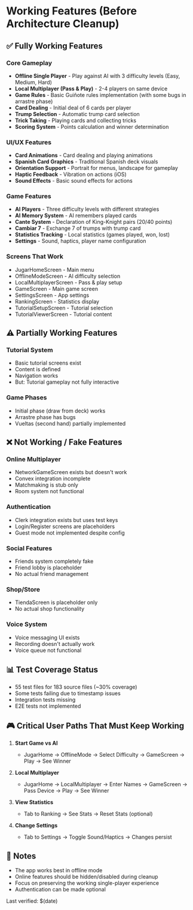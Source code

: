 # Working Features (Before Architecture Cleanup)

## ✅ Fully Working Features

### Core Gameplay
- **Offline Single Player** - Play against AI with 3 difficulty levels (Easy, Medium, Hard)
- **Local Multiplayer (Pass & Play)** - 2-4 players on same device
- **Game Rules** - Basic Guiñote rules implementation (with some bugs in arrastre phase)
- **Card Dealing** - Initial deal of 6 cards per player
- **Trump Selection** - Automatic trump card selection
- **Trick Taking** - Playing cards and collecting tricks
- **Scoring System** - Points calculation and winner determination

### UI/UX Features
- **Card Animations** - Card dealing and playing animations
- **Spanish Card Graphics** - Traditional Spanish deck visuals
- **Orientation Support** - Portrait for menus, landscape for gameplay
- **Haptic Feedback** - Vibration on actions (iOS)
- **Sound Effects** - Basic sound effects for actions

### Game Features
- **AI Players** - Three difficulty levels with different strategies
- **AI Memory System** - AI remembers played cards
- **Cante System** - Declaration of King-Knight pairs (20/40 points)
- **Cambiar 7** - Exchange 7 of trumps with trump card
- **Statistics Tracking** - Local statistics (games played, won, lost)
- **Settings** - Sound, haptics, player name configuration

### Screens That Work
- JugarHomeScreen - Main menu
- OfflineModeScreen - AI difficulty selection
- LocalMultiplayerScreen - Pass & play setup
- GameScreen - Main game screen
- SettingsScreen - App settings
- RankingScreen - Statistics display
- TutorialSetupScreen - Tutorial selection
- TutorialViewerScreen - Tutorial content

## ⚠️ Partially Working Features

### Tutorial System
- Basic tutorial screens exist
- Content is defined
- Navigation works
- But: Tutorial gameplay not fully interactive

### Game Phases
- Initial phase (draw from deck) works
- Arrastre phase has bugs
- Vueltas (second hand) partially implemented

## ❌ Not Working / Fake Features

### Online Multiplayer
- NetworkGameScreen exists but doesn't work
- Convex integration incomplete
- Matchmaking is stub only
- Room system not functional

### Authentication
- Clerk integration exists but uses test keys
- Login/Register screens are placeholders
- Guest mode not implemented despite config

### Social Features
- Friends system completely fake
- Friend lobby is placeholder
- No actual friend management

### Shop/Store
- TiendaScreen is placeholder only
- No actual shop functionality

### Voice System
- Voice messaging UI exists
- Recording doesn't actually work
- Voice queue not functional

## 📊 Test Coverage Status

- 55 test files for 183 source files (~30% coverage)
- Some tests failing due to timestamp issues
- Integration tests missing
- E2E tests not implemented

## 🎮 Critical User Paths That Must Keep Working

1. **Start Game vs AI**
   - JugarHome → OfflineMode → Select Difficulty → GameScreen → Play → See Winner

2. **Local Multiplayer**
   - JugarHome → LocalMultiplayer → Enter Names → GameScreen → Pass Device → Play → See Winner

3. **View Statistics**
   - Tab to Ranking → See Stats → Reset Stats (optional)

4. **Change Settings**
   - Tab to Settings → Toggle Sound/Haptics → Changes persist

## 📝 Notes

- The app works best in offline mode
- Online features should be hidden/disabled during cleanup
- Focus on preserving the working single-player experience
- Authentication can be made optional

Last verified: $(date)